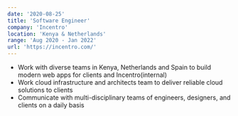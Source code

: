 ```yaml
---
date: '2020-08-25'
title: 'Software Engineer'
company: 'Incentro'
location: 'Kenya & Netherlands'
range: 'Aug 2020 - Jan 2022'
url: 'https://incentro.com/'
---
```


- Work with diverse teams in Kenya, Netherlands and Spain to build modern web apps for clients and Incentro(internal)
- Work cloud infrastructure and architects team to deliver reliable cloud solutions to clients
- Communicate with multi-disciplinary teams of engineers, designers, and clients on a daily basis
